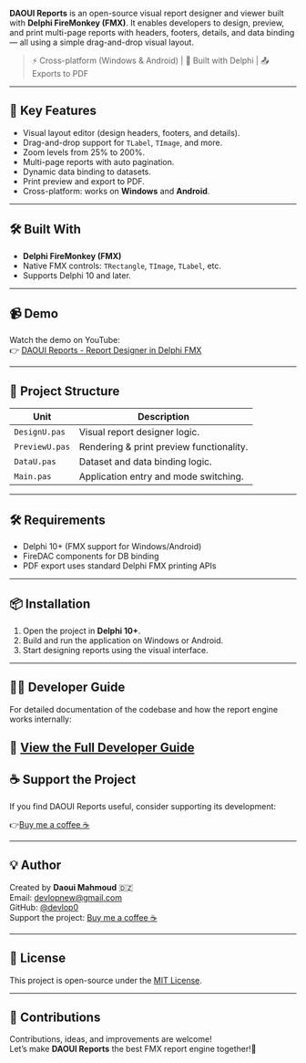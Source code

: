 **DAOUI Reports** is an open-source visual report designer and viewer built with **Delphi FireMonkey (FMX)**. It enables developers to design, preview, and print multi-page reports with headers, footers, details, and data binding — all using a simple drag-and-drop visual layout.

> ⚡ Cross-platform (Windows & Android) | 🧰 Built with Delphi | 📤 Exports to PDF

---

## 🌟 Key Features

- Visual layout editor (design headers, footers, and details).
- Drag-and-drop support for `TLabel`, `TImage`, and more.
- Zoom levels from 25% to 200%.
- Multi-page reports with auto pagination.
- Dynamic data binding to datasets.
- Print preview and export to PDF.
- Cross-platform: works on **Windows** and **Android**.


---
## 🛠️ Built With

- **Delphi FireMonkey (FMX)**
- Native FMX controls: `TRectangle`, `TImage`, `TLabel`, etc.
- Supports Delphi 10 and later.
- ----

## 📹 Demo

Watch the demo on YouTube:  
👉 [DAOUI Reports - Report Designer in Delphi FMX](https://youtu.be/nXUZ4Bg-uNg)

---

## 📁 Project Structure

| Unit           | Description                              |
|----------------|------------------------------------------|
| `DesignU.pas`  | Visual report designer logic.            |
| `PreviewU.pas` | Rendering & print preview functionality. |
| `DataU.pas`    | Dataset and data binding logic.          |
| `Main.pas`     | Application entry and mode switching.    |

---

## 🛠️ Requirements

- Delphi 10+ (FMX support for Windows/Android)
- FireDAC components for DB binding
- PDF export uses standard Delphi FMX printing APIs

---
## 📦 Installation

1. Open the project in **Delphi 10+**.
2. Build and run the application on Windows or Android.
3. Start designing reports using the visual interface.

---

## 🧑‍💻 Developer Guide

For detailed documentation of the codebase and how the report engine works internally:

📖 **[View the Full Developer Guide](https://github.com/devlop0/daoui-reports/blob/main/Daoui%20Reports%20Devguide.pdf)**
------

## ☕ Support the Project

If you find DAOUI Reports useful, consider supporting its development:

👉[Buy me a coffee ☕](https://coff.ee/daouimahmoud)


---


## 💡 Author

Created by **Daoui Mahmoud** 🇩🇿  
Email: devlopnew@gmail.com  
GitHub: [@devlop0](https://github.com/devlop0)  
Support the project: [Buy me a coffee ☕](https://coff.ee/daouimahmoud)

---

## 📜 License

This project is open-source under the [ MIT License](https://github.com/devlop0/daoui-reports/blob/main/LICENSE).

---

## 🤝 Contributions

Contributions, ideas, and improvements are welcome!  
Let’s make **DAOUI Reports** the best FMX report engine together!🙌
